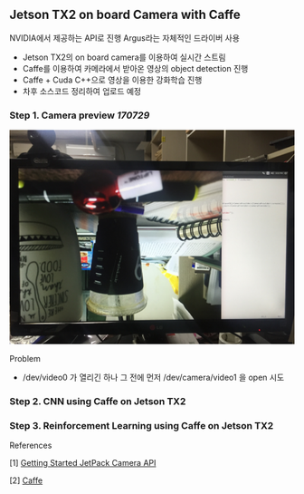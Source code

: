 ## Jetson TX2 on board Camera with Caffe

NVIDIA에서 제공하는 API로 진행
Argus라는 자체적인 드라이버 사용

* Jetson TX2의 on board camera를 이용하여 실시간 스트림
* Caffe를 이용하여 카메라에서 받아온 영상의 object detection 진행
* Caffe + Cuda C++으로 영상을 이용한 강화학습 진행
* 차후 소스코드 정리하여 업로드 예정

### Step 1. Camera preview _170729_

![Preview](https://github.com/engelin/engelin.github.io/blob/master/images/%ED%94%84%EB%A6%AC%EB%B7%B0%ED%85%8C%EC%8A%A4%ED%8A%B8.jpg?raw=true)

Problem
- /dev/video0 가 열리긴 하나 그 전에 먼저 /dev/camera/video1 을 open 시도

### Step 2. CNN using Caffe on Jetson TX2


### Step 3. Reinforcement Learning using Caffe on Jetson TX2


References

[1] [Getting Started JetPack Camera API](http://on-demand.gputechconf.com/gtc/2016/webinar/getting-started-jetpack-camera-api.pdf)

[2] [Caffe](http://caffe.berkeleyvision.org/)
